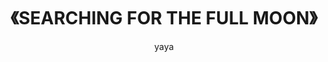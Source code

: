 ---
layout: exhibit
title: "《SEARCHING FOR THE FULL MOON》"
author: yaya
post_description: ''
demo: /assets/exhibit_previews/searching_for_the_full_moon/searching_for_the_full_moon_preview.mp4
demo_poster: /assets/exhibit_previews/searching_for_the_full_moon/searching_for_the_full_moon_preview_poster.png
link: https://nyaya.skin/fullmoon.html
permalink: /exhibits#searching-for-the-full-moon
---